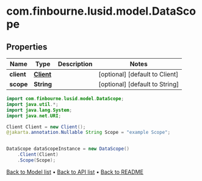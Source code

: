 # com.finbourne.lusid.model.DataScope

## Properties

Name | Type | Description | Notes
------------ | ------------- | ------------- | -------------
**client** | [**Client**](Client.md) |  | [optional] [default to Client]
**scope** | **String** |  | [optional] [default to String]

```java
import com.finbourne.lusid.model.DataScope;
import java.util.*;
import java.lang.System;
import java.net.URI;

Client Client = new Client();
@jakarta.annotation.Nullable String Scope = "example Scope";


DataScope dataScopeInstance = new DataScope()
    .Client(Client)
    .Scope(Scope);
```


[Back to Model list](../README.md#documentation-for-models) &#8226; [Back to API list](../README.md#documentation-for-api-endpoints) &#8226; [Back to README](../README.md)
